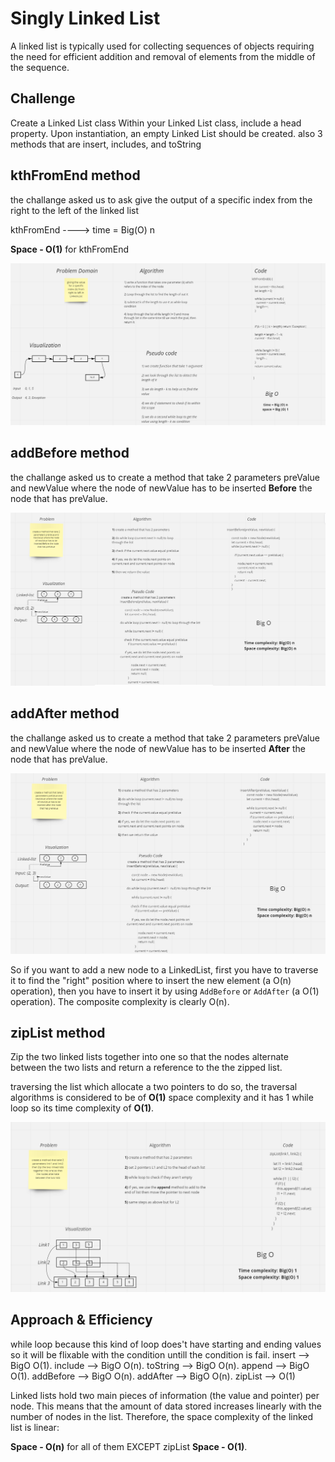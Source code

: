 # Singly Linked List
A linked list is typically used for collecting sequences of objects requiring the need for efficient addition and removal of elements from the middle of the sequence.

## Challenge
Create a Linked List class
Within your Linked List class, include a head property.
Upon instantiation, an empty Linked List should be created.
also 3 methods that are insert, includes, and toString

## kthFromEnd method
the challange asked us
to ask give the output of a specific index from the right to the left of the linked list

kthFromEnd ----> time = Big(O) n

**Space - O(1)** for kthFromEnd

![](./challenge07.png)

## addBefore method
the challange asked us
to create a method that take 2 parameters preValue and newValue where the node of newValue has to be inserted **Before** the node that has preValue.

![](./addBefore.png)

## addAfter method
the challange asked us
to create a method that take 2 parameters preValue and newValue where the node of newValue has to be inserted **After** the node that has preValue.

![](./addAfter.png)


So if you want to add a new node to a LinkedList, first you have to traverse it to find the "right" position where to insert the new element (a O(n) operation), then you have to insert it by using `AddBefore` or `AddAfter` (a O(1) operation). The composite complexity is clearly O(n).

## zipList method
Zip the two linked lists together into one so that the nodes alternate between the two lists and return a reference to the the zipped list.

 traversing the list which allocate a two pointers to do so, the traversal algorithms is considered to be of **O(1)** space complexity and it has 1 while loop so its time complexity of **O(1)**.

 ![](./zipList.png)

## Approach & Efficiency
while loop because this kind of loop does't have starting and ending values so it will be flixable with the condition untill the condition is fail. insert --> BigO O(1). include --> BigO O(n). toString --> BigO O(n). append --> BigO O(1). addBefore --> BigO O(n). addAfter --> BigO O(n). zipList --> O(1)

Linked lists hold two main pieces of information (the value and pointer) per node. This means that the amount of data stored increases linearly with the number of nodes in the list. Therefore, the space complexity of the linked list is linear:

**Space - O(n)** for all of them EXCEPT zipList **Space - O(1)**.

